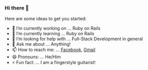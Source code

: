 ### Hi there 👋

Here are some ideas to get you started:

- 🔭 I’m currently working on ... Ruby on Rails
- 🌱 I’m currently learning ... Ruby on Rails
- 🤔 I’m looking for help with ... Full-Stack Development in general
- 💬 Ask me about ... Anything!
- 📫 How to reach me: ... [Facebook](https://www.facebook.com/jvlabengona/), [Gmail](jvlabengona@gmail.com)
- 😄 Pronouns: ... He/Him
- ⚡ Fun fact: ... I am a fingerstyle guitarist!
